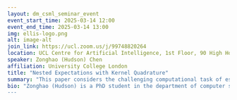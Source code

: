 ```yaml
---
layout: dm_csml_seminar_event
event_start_time: 2025-03-14 12:00
event_end_time: 2025-03-14 13:00
img: ellis-logo.png
alt: image-alt
join_link: https://ucl.zoom.us/j/99748820264
location: UCL Centre for Artificial Intelligence, 1st Floor, 90 High Holborn, London WC1V 6BH
speaker: Zonghao (Hudson) Chen
affiliation: University College London
title: "Nested Expectations with Kernel Quadrature"
summary: "This paper considers the challenging computational task of estimating nested expectations. Existing algorithms, such as nested Monte Carlo or multilevel Monte Carlo, are known to be consistent but require a large number of samples at both inner and outer levels to converge. Instead, we propose a novel estimator consisting of nested kernel quadrature estimators and we prove that it has a faster convergence rate than all baseline methods when the integrands have sufficient smoothness. We then demonstrate empirically that our proposed method does indeed require fewer samples to estimate nested expectations on real-world applications including Bayesian optimisation, option pricing, and health economics."
bio: "Zonghao (Hudson) is a PhD student in the department of computer science at University College London. His research is in statistical machine learning. He is interested in kernel based approaches in the area of Wasserstein gradient flows, numerical integration and causal inference.
---
```


